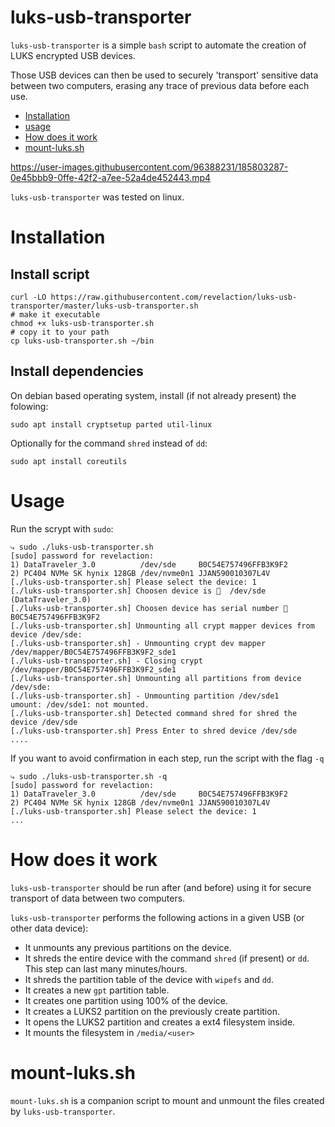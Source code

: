 # luks-usb-transporter

`luks-usb-transporter` is a simple `bash` script to automate the creation of LUKS encrypted USB devices. 

Those USB devices can then be used to securely 'transport' sensitive data
between two computers, erasing any trace of previous data before each use.

- [Installation](#installation)
- [usage](#usage)
- [How does it work](#how-does-it-work)
- [mount-luks.sh](#)

https://user-images.githubusercontent.com/96388231/185803287-0e45bbb9-0ffe-42f2-a7ee-52a4de452443.mp4

`luks-usb-transporter` was tested on linux.

# Installation 

## Install script

    curl -LO https://raw.githubusercontent.com/revelaction/luks-usb-transporter/master/luks-usb-transporter.sh 
    # make it executable
    chmod +x luks-usb-transporter.sh
    # copy it to your path
    cp luks-usb-transporter.sh ~/bin

## Install dependencies

On debian based operating system, install (if not already present) the folowing:

    sudo apt install cryptsetup parted util-linux

Optionally for the command `shred` instead of `dd`:

    sudo apt install coreutils

# Usage

Run the scrypt with `sudo`:

    ⤷ sudo ./luks-usb-transporter.sh
    [sudo] password for revelaction:
    1) DataTraveler_3.0          /dev/sde     B0C54E757496FFB3K9F2
    2) PC404 NVMe SK hynix 128GB /dev/nvme0n1 JJAN590010307L4V
    [./luks-usb-transporter.sh] Please select the device: 1
    [./luks-usb-transporter.sh] Choosen device is 💽  /dev/sde (DataTraveler_3.0)
    [./luks-usb-transporter.sh] Choosen device has serial number 🔢  B0C54E757496FFB3K9F2
    [./luks-usb-transporter.sh] Unmounting all crypt mapper devices from device /dev/sde:
    [./luks-usb-transporter.sh] - Unmounting crypt dev mapper /dev/mapper/B0C54E757496FFB3K9F2_sde1
    [./luks-usb-transporter.sh] - Closing crypt /dev/mapper/B0C54E757496FFB3K9F2_sde1
    [./luks-usb-transporter.sh] Unmounting all partitions from device /dev/sde:
    [./luks-usb-transporter.sh] - Unmounting partition /dev/sde1
    umount: /dev/sde1: not mounted.
    [./luks-usb-transporter.sh] Detected command shred for shred the device /dev/sde
    [./luks-usb-transporter.sh] Press Enter to shred device /dev/sde
    ....
    
If you want to avoid confirmation in each step, run the script with the flag `-q`

    ⤷ sudo ./luks-usb-transporter.sh -q
    [sudo] password for revelaction:
    1) DataTraveler_3.0          /dev/sde     B0C54E757496FFB3K9F2
    2) PC404 NVMe SK hynix 128GB /dev/nvme0n1 JJAN590010307L4V
    [./luks-usb-transporter.sh] Please select the device: 1
    ...


# How does it work

`luks-usb-transporter` should be run after (and before) using it for secure
transport of data between two computers.

`luks-usb-transporter` performs the following actions in a given USB (or other data device):

- It unmounts any previous partitions on the device.
- It shreds the entire device with the command `shred` (if present) or `dd`.
  This step can last many minutes/hours.
- It shreds the partition table of the device with `wipefs` and `dd`.
- It creates a new `gpt` partition table.
- It creates one partition using 100% of the device.
- It creates a LUKS2 partition on the previously create partition.
- It opens the LUKS2 partition and creates a ext4 filesystem inside.
- It mounts the filesystem in `/media/<user>`

#  mount-luks.sh

`mount-luks.sh` is a companion script to mount and unmount the files created by `luks-usb-transporter`.

